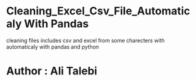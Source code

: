 # Cleaning_Excel_Csv_File_Automaticaly With Pandas 
cleaning files includes csv and excel from some charecters with automaticaly with pandas and python 

# Author : Ali Talebi 
